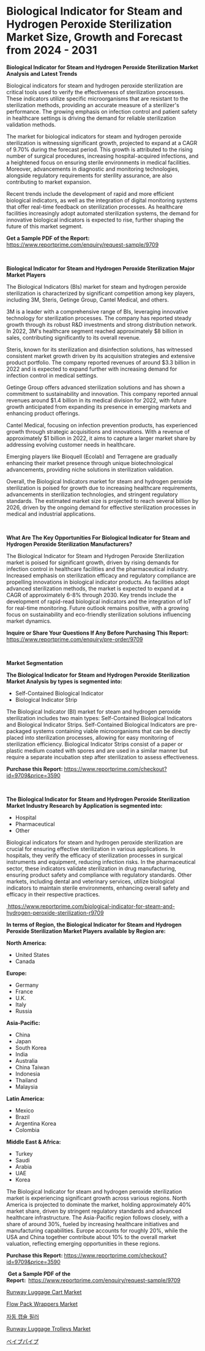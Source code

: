 <p><h1>Biological Indicator for Steam and Hydrogen Peroxide Sterilization Market Size, Growth and Forecast from 2024 - 2031</h1></p><p><strong>Biological Indicator for Steam and Hydrogen Peroxide Sterilization Market Analysis and Latest Trends</strong></p>
<p><p>Biological indicators for steam and hydrogen peroxide sterilization are critical tools used to verify the effectiveness of sterilization processes. These indicators utilize specific microorganisms that are resistant to the sterilization methods, providing an accurate measure of a sterilizer's performance. The growing emphasis on infection control and patient safety in healthcare settings is driving the demand for reliable sterilization validation methods.</p><p>The market for biological indicators for steam and hydrogen peroxide sterilization is witnessing significant growth, projected to expand at a CAGR of 9.70% during the forecast period. This growth is attributed to the rising number of surgical procedures, increasing hospital-acquired infections, and a heightened focus on ensuring sterile environments in medical facilities. Moreover, advancements in diagnostic and monitoring technologies, alongside regulatory requirements for sterility assurance, are also contributing to market expansion.</p><p>Recent trends include the development of rapid and more efficient biological indicators, as well as the integration of digital monitoring systems that offer real-time feedback on sterilization processes. As healthcare facilities increasingly adopt automated sterilization systems, the demand for innovative biological indicators is expected to rise, further shaping the future of this market segment.</p></p>
<p><strong>Get a Sample PDF of the Report:&nbsp;</strong> <a href="https://www.reportprime.com/enquiry/request-sample/9709">https://www.reportprime.com/enquiry/request-sample/9709</a></p>
<p>&nbsp;</p>
<p><strong>Biological Indicator for Steam and Hydrogen Peroxide Sterilization Major Market Players</strong></p>
<p><p>The Biological Indicators (BIs) market for steam and hydrogen peroxide sterilization is characterized by significant competition among key players, including 3M, Steris, Getinge Group, Cantel Medical, and others. </p><p>3M is a leader with a comprehensive range of BIs, leveraging innovative technology for sterilization processes. The company has reported steady growth through its robust R&D investments and strong distribution network. In 2022, 3M's healthcare segment reached approximately $8 billion in sales, contributing significantly to its overall revenue.</p><p>Steris, known for its sterilization and disinfection solutions, has witnessed consistent market growth driven by its acquisition strategies and extensive product portfolio. The company reported revenues of around $3.3 billion in 2022 and is expected to expand further with increasing demand for infection control in medical settings.</p><p>Getinge Group offers advanced sterilization solutions and has shown a commitment to sustainability and innovation. This company reported annual revenues around $1.4 billion in its medical division for 2022, with future growth anticipated from expanding its presence in emerging markets and enhancing product offerings.</p><p>Cantel Medical, focusing on infection prevention products, has experienced growth through strategic acquisitions and innovations. With a revenue of approximately $1 billion in 2022, it aims to capture a larger market share by addressing evolving customer needs in healthcare.</p><p>Emerging players like Bioquell (Ecolab) and Terragene are gradually enhancing their market presence through unique biotechnological advancements, providing niche solutions in sterilization validation.</p><p>Overall, the Biological Indicators market for steam and hydrogen peroxide sterilization is poised for growth due to increasing healthcare requirements, advancements in sterilization technologies, and stringent regulatory standards. The estimated market size is projected to reach several billion by 2026, driven by the ongoing demand for effective sterilization processes in medical and industrial applications.</p></p>
<p>&nbsp;</p>
<p><strong>What Are The Key Opportunities For Biological Indicator for Steam and Hydrogen Peroxide Sterilization Manufacturers?</strong></p>
<p><p>The Biological Indicator for Steam and Hydrogen Peroxide Sterilization market is poised for significant growth, driven by rising demands for infection control in healthcare facilities and the pharmaceutical industry. Increased emphasis on sterilization efficacy and regulatory compliance are propelling innovations in biological indicator products. As facilities adopt advanced sterilization methods, the market is expected to expand at a CAGR of approximately 6-8% through 2030. Key trends include the development of rapid-read biological indicators and the integration of IoT for real-time monitoring. Future outlook remains positive, with a growing focus on sustainability and eco-friendly sterilization solutions influencing market dynamics.</p></p>
<p><strong>Inquire or Share Your Questions If Any Before Purchasing This Report:</strong> <a href="https://www.reportprime.com/enquiry/pre-order/9709">https://www.reportprime.com/enquiry/pre-order/9709</a></p>
<p>&nbsp;</p>
<p><strong>Market Segmentation</strong></p>
<p><strong>The Biological Indicator for Steam and Hydrogen Peroxide Sterilization Market Analysis by types is segmented into:</strong></p>
<p><ul><li>Self-Contained Biological Indicator</li><li>Biological Indicator Strip</li></ul></p>
<p><p>The Biological Indicator (BI) market for steam and hydrogen peroxide sterilization includes two main types: Self-Contained Biological Indicators and Biological Indicator Strips. Self-Contained Biological Indicators are pre-packaged systems containing viable microorganisms that can be directly placed into sterilization processes, allowing for easy monitoring of sterilization efficiency. Biological Indicator Strips consist of a paper or plastic medium coated with spores and are used in a similar manner but require a separate incubation step after sterilization to assess effectiveness.</p></p>
<p><strong>Purchase this Report:&nbsp;</strong><a href="https://www.reportprime.com/checkout?id=9709&price=3590">https://www.reportprime.com/checkout?id=9709&price=3590</a></p>
<p>&nbsp;</p>
<p><strong>The Biological Indicator for Steam and Hydrogen Peroxide Sterilization Market Industry Research by Application is segmented into:</strong></p>
<p><ul><li>Hospital</li><li>Pharmaceutical</li><li>Other</li></ul></p>
<p><p>Biological indicators for steam and hydrogen peroxide sterilization are crucial for ensuring effective sterilization in various applications. In hospitals, they verify the efficacy of sterilization processes in surgical instruments and equipment, reducing infection risks. In the pharmaceutical sector, these indicators validate sterilization in drug manufacturing, ensuring product safety and compliance with regulatory standards. Other markets, including dental and veterinary services, utilize biological indicators to maintain sterile environments, enhancing overall safety and efficacy in their respective practices.</p></p>
<p><a href="https://www.reportprime.com/biological-indicator-for-steam-and-hydrogen-peroxide-sterilization-r9709">&nbsp;https://www.reportprime.com/biological-indicator-for-steam-and-hydrogen-peroxide-sterilization-r9709</a></p>
<p><strong>In terms of Region, the Biological Indicator for Steam and Hydrogen Peroxide Sterilization Market Players available by Region are:</strong></p>
<p>
    <p> <strong> North America: </strong>
        <ul>
            <li>United States</li>
            <li>Canada</li>
        </ul>
        </p> 
    <p> <strong> Europe: </strong>
        <ul>
            <li>Germany</li>
            <li>France</li>
            <li>U.K.</li>
            <li>Italy</li>
            <li>Russia</li>
        </ul>
        </p> 
    <p> <strong> Asia-Pacific: </strong>
        <ul>
            <li>China</li>
            <li>Japan</li>
            <li>South Korea</li>
            <li>India</li>
            <li>Australia</li>
            <li>China Taiwan</li>
            <li>Indonesia</li>
            <li>Thailand</li>
            <li>Malaysia</li>
        </ul>
        </p> 
    <p> <strong> Latin America: </strong>
        <ul>
            <li>Mexico</li>
            <li>Brazil</li>
            <li>Argentina Korea</li>
            <li>Colombia</li>
        </ul>
        </p> 
    <p> <strong> Middle East & Africa: </strong>
        <ul>
            <li>Turkey</li>
            <li>Saudi</li>
            <li>Arabia</li>
            <li>UAE</li>
            <li>Korea</li>
        </ul>
    </p>
    </p>
<p><p>The Biological Indicator for steam and hydrogen peroxide sterilization market is experiencing significant growth across various regions. North America is projected to dominate the market, holding approximately 40% market share, driven by stringent regulatory standards and advanced healthcare infrastructure. The Asia-Pacific region follows closely, with a share of around 30%, fueled by increasing healthcare initiatives and manufacturing capabilities. Europe accounts for roughly 20%, while the USA and China together contribute about 10% to the overall market valuation, reflecting emerging opportunities in these regions.</p></p>
<p><strong>Purchase this Report: </strong><a href="https://www.reportprime.com/checkout?id=9709&price=3590">https://www.reportprime.com/checkout?id=9709&price=3590</a></p>
<p>&nbsp;<strong>Get a Sample PDF of the Report:&nbsp;&nbsp;</strong><a href="https://www.reportprime.com/enquiry/request-sample/9709">https://www.reportprime.com/enquiry/request-sample/9709</a></p>
<p><strong></strong></p>
<p><p><a href="https://medium.com/@shjsi3663/the-comprehensive-runway-luggage-cart-market-research-report-is-essential-for-understanding-8c446385dca8">Runway Luggage Cart Market</a></p><p><a href="https://issuu.com/reportprime-2/docs/flow-pack-wrappers-market-size-2030_d3b50dc8554118">Flow Pack Wrappers Market</a></p><p><a href="https://medium.com/@fernandotryo5lson96765/%EC%9E%90%EB%8F%99-%EC%BA%A1%EC%8A%90-%EC%B6%A9%EC%A0%84%EA%B8%B0-%EC%8B%9C%EC%9E%A5-%EC%8B%9C%EC%9E%A5-%EC%84%B8%EB%B6%84%ED%99%94-%EC%A7%80%EB%A6%AC%EC%A0%81-%EC%A7%80%EC%97%AD-%EB%B0%8F-2031%EB%85%84%EA%B9%8C%EC%A7%80%EC%9D%98-%EC%8B%9C%EC%9E%A5-%EC%98%88%EC%B8%A1-983c87f62945">자동 캡슐 필러</a></p><p><a href="https://medium.com/@shjsi3663/the-runway-luggage-trolleys-market-report-analyzes-important-operational-and-performance-data-so-217de965abc2">Runway Luggage Trolleys Market</a></p><p><a href="https://medium.com/@kathleencrooks2003/vape-pipes-market-%E3%81%AE%E3%82%B0%E3%83%AD%E3%83%BC%E3%83%90%E3%83%AB%E5%B8%82%E5%A0%B4%E6%A6%82%E8%A6%81%E3%81%AF-%E4%B8%96%E7%95%8C%E3%81%8A%E3%82%88%E3%81%B3%E4%B8%BB%E8%A6%81%E5%B8%82%E5%A0%B4%E3%81%AB%E3%81%8A%E3%81%91%E3%82%8B%E6%A5%AD%E7%95%8C%E3%81%AB%E5%BD%B1%E9%9F%BF%E3%82%92%E4%B8%8E%E3%81%88%E3%82%8B%E4%B8%BB%E8%A6%81%E3%81%AA%E3%83%88%E3%83%AC%E3%83%B3%E3%83%89%E3%81%AB%E3%81%A4%E3%81%84%E3%81%A6-%E7%8B%AC%E8%87%AA%E3%81%AE%E8%A6%96%E7%82%B9%E3%82%92%E6%8F%90%E4%BE%9B%E3%81%97%E3%81%BE%E3%81%99-270a7354b2c9">ベイプパイプ</a></p></p>